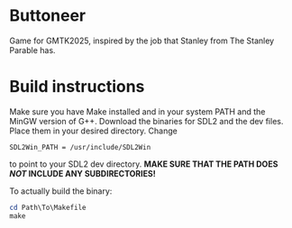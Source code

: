 # Buttoneer
Game for GMTK2025, inspired by the job that Stanley from The Stanley Parable has.

# Build instructions
Make sure you have Make installed and in your system PATH and the MinGW version of G++. 
Download the binaries for SDL2 and the dev files.
Place them in your desired directory.
Change
```Make
SDL2Win_PATH = /usr/include/SDL2Win
```
to point to your SDL2 dev directory. **MAKE SURE THAT THE PATH DOES *NOT* INCLUDE ANY SUBDIRECTORIES!**

To actually build the binary:
```Powershell
cd Path\To\Makefile
make
```
